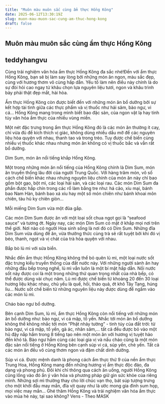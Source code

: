 ```yaml
---
title: "Muôn màu muôn sắc cùng ẩm thực Hồng Kông"
date: 2025-06-12T13:30:19Z
slug: muon-mau-muon-sac-cung-am-thuc-hong-kong
draft: false
---
```


## Muôn màu muôn sắc cùng ẩm thực Hồng Kông

## teddyhangvu

Cùng trải nghiệm văn hóa ẩm thực Hồng Kông đa sắc nhé!​Đến với ẩm thực Hồng Kông, bạn sẽ bị làm say lòng bởi những món ăn ngon, màu sắc đẹp, cùng với hương thơm vô cùng hấp dẫn. Yếu tố làm nên điều này chính là do sự đòi hỏi cao ngay từ khâu chọn lựa nguyên liệu tươi, ngon và khâu trình bày phải thật đẹp mắt, hài hòa.
 

 
Ẩm thực Hồng Kông còn được biết đến với những món ăn bổ dưỡng bởi sự kết hợp tài tình giữa các thực phẩm và vị thuốc như hải sâm, bào ngư, vi cá… Hồng Kông mang trong mình biết bao đặc sản, của ngon vật lạ hay tinh túy văn hóa ẩm thực của nhiều vùng miền.
 

 
Một nét đặc trưng trong ẩm thực Hồng Kông đó là các món ăn thường ít cay, chỉ vừa đủ để kích thích vị giác, không dùng nhiều dầu mỡ để các nguyên liệu hòa quyện với nhau, thanh tao và trong trẻo. Tuy được chế biến cùng nhiều vị thuốc khác nhau nhưng món ăn không có vị thuốc bắc và vẫn rất bổ dưỡng.
 

Dim Sum, món ăn nổi tiếng khắp Hồng Kông.
 
Một trong những món ăn nổi tiếng của Hồng Kông chính là Dim Sum, món ăn truyền thống lâu đời của người Trung Quốc. Với hàng trăm món, vô số cách chế biến khác nhau nhưng nguyên liệu chính của món ăn này chỉ bao gồm bột gạo, bột mì, các loại hải sản, và các loại rau. Các món Dim Sum đa phần được hấp chín trong các rổ làm bằng tre như: há cảo, xíu mại, bánh bao Nam Hàn, bánh bao xá xíu hay một số món chiên như bánh khoai môn chiên, tàu hủ ky chiên giòn…
 

Mỗi miếng Dim Sum vừa một đũa gắp.
 

 
 
Các món Dim Sum được ăn với một loại sốt chua ngọt gọi là “seafood sauce” và tương ớt. Ngày nay, các món Dim Sum có mặt ở khắp mọi nơi trên thế giới. Nơi nào có người Hoa sinh sống là nơi đó có Dim Sum. Những đĩa Dim Sum vừa dùng để ăn, vừa thưởng thức cùng trà sẽ rất tuyệt bởi khi đó vị béo, thanh, ngọt và vị chát của trà hòa quyện với nhau.
 

Bắp bò lủ mì với sứa biển.
 
Nhắc đến ẩm thực Hồng Kông không thể bỏ quên lủ mì, một loại nước sốt đặc trưng kiểu truyền thống của đất nước này. Với những người sành ăn hay những đầu bếp trong nghề, lủ mì vẫn luôn là một bí mật hấp dẫn. Nồi nước sốt này được coi là một trong những thứ quan trọng nhất của nhà bếp, có thể được dùng vài chục năm. Lủ mì được chế biến từ khoảng 20 đến 30 loại hương liệu khác nhau, chủ yếu là quế, hồi, thảo quả, ớt khô Tây Tạng, húng lìu… Nước sốt chế biến từ những nguyên liệu này được dùng để ngấm vào các món lủ mì.
 

Cháo bào ngư bổ dưỡng.
 
Bên cạnh Dim Sum, lủ mì, ẩm thực Hồng Kông còn nổi tiếng với những món ăn bổ dưỡng như: bào ngư, vi cá mập, tổ yến. Nhắc tới món ăn bổ dưỡng không thể không nhắc tới món “Phật nhảy tường” - tinh túy của đất trời: từ bào ngư, vi cá mập, tổ yến, gà ác, nhân sâm,… tất cả đều được bỏ vào một hũ đậy nắp hầm trong 8 tiếng tạo nên một món ăn với hương vị tuyệt hảo đến khó tả.
Bào ngư hầm cùng các loại gia vị và nấu cháo cũng là một món đặc sản nổi tiếng ở Hồng Kông bên cạnh súp vi cá, súp yến, chè yến. Tất cả các món ăn đều vô cùng thơm ngon và đậm chất dinh dưỡng.

Súp vi cá.
Được mệnh danh là phong cách ẩm thực thứ 9 của nền ẩm thực Trung Hoa, Hồng Kông mang đến những hương vị ẩm thực độc đáo, đa dạng và phong phú.
Đôi khi chỉ thông qua cách ăn uống, người Hồng Kông cũng lồng vào đó ẩn ý văn hóa và phương pháp giữ gìn sức khỏe của riêng mình. Những sợi mì thường thay cho lời chúc vạn thọ, bát súp tượng trưng cho một khởi đầu may mắn, đĩa vịt quay như là ước mong gia đình sum họp, mọi việc may mắn…
Ghé thăm Hồng Kông và trải nghiệm văn hóa ẩm thực vào mùa hè này, tại sao không?
Vens - Theo MASK​​